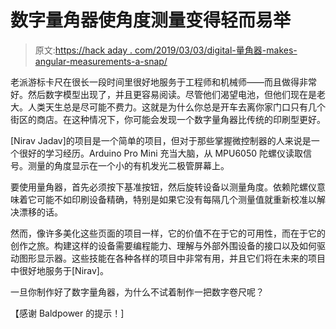 # 数字量角器使角度测量变得轻而易举

> 原文:[https://hack aday . com/2019/03/03/digital-量角器-makes-angular-measurements-a-snap/](https://hackaday.com/2019/03/03/digital-protractor-makes-angular-measurements-a-snap/)

老派游标卡尺在很长一段时间里很好地服务于工程师和机械师——而且做得非常好。然后数字模型出现了，并且更容易阅读。尽管他们渴望电池，但他们现在是老大。人类天生总是尽可能不费力。这就是为什么你总是开车去离你家门口只有几个街区的商店。在这种情况下，你可能会发现一个数字量角器比传统的印刷型更好。

[Nirav Jadav]的项目是一个简单的项目，但对于那些掌握微控制器的人来说是一个很好的学习经历。Arduino Pro Mini 充当大脑，从 MPU6050 陀螺仪读取信号。测量的角度显示在一个小的有机发光二极管屏幕上。

要使用量角器，首先必须按下基准按钮，然后旋转设备以测量角度。依赖陀螺仪意味着它可能不如印刷设备精确，特别是如果它没有每隔几个测量值就重新校准以解决漂移的话。

然而，像许多美化这些页面的项目一样，它的价值不在于它的可用性，而在于它的创作之旅。构建这样的设备需要编程能力、理解与外部外围设备的接口以及如何驱动图形显示器。这些技能在各种各样的项目中非常有用，并且它们将在未来的项目中很好地服务于[Nirav]。

一旦你制作好了数字量角器，为什么不试着制作一把数字卷尺呢？

【感谢 Baldpower 的提示！]